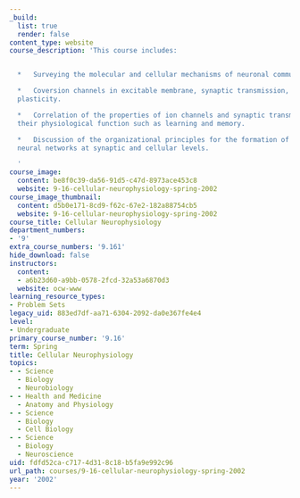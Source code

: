 ```yaml
---
_build:
  list: true
  render: false
content_type: website
course_description: 'This course includes:


  *   Surveying the molecular and cellular mechanisms of neuronal communication.

  *   Coversion channels in excitable membrane, synaptic transmission, and synaptic
  plasticity.

  *   Correlation of the properties of ion channels and synaptic transmission with
  their physiological function such as learning and memory.

  *   Discussion of the organizational principles for the formation of functional
  neural networks at synaptic and cellular levels.

  '
course_image:
  content: be8f0c39-da56-91d5-c47d-8973ace453c8
  website: 9-16-cellular-neurophysiology-spring-2002
course_image_thumbnail:
  content: d5b0e171-8cd9-f62c-67e2-182a88754cb5
  website: 9-16-cellular-neurophysiology-spring-2002
course_title: Cellular Neurophysiology
department_numbers:
- '9'
extra_course_numbers: '9.161'
hide_download: false
instructors:
  content:
  - a6b23d60-a9bb-0578-2fcd-32a53a6870d3
  website: ocw-www
learning_resource_types:
- Problem Sets
legacy_uid: 883ed7df-aa71-6304-2092-da0e367fe4e4
level:
- Undergraduate
primary_course_number: '9.16'
term: Spring
title: Cellular Neurophysiology
topics:
- - Science
  - Biology
  - Neurobiology
- - Health and Medicine
  - Anatomy and Physiology
- - Science
  - Biology
  - Cell Biology
- - Science
  - Biology
  - Neuroscience
uid: fdfd52ca-c717-4d31-8c18-b5fa9e992c96
url_path: courses/9-16-cellular-neurophysiology-spring-2002
year: '2002'
---
```

